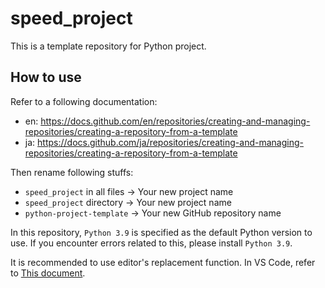# speed_project

This is a template repository for Python project.

## How to use
Refer to a following documentation:
- en: https://docs.github.com/en/repositories/creating-and-managing-repositories/creating-a-repository-from-a-template
- ja: https://docs.github.com/ja/repositories/creating-and-managing-repositories/creating-a-repository-from-a-template

Then rename following stuffs:
* `speed_project` in all files -> Your new project name
* `speed_project` directory -> Your new project name
* `python-project-template` -> Your new GitHub repository name

In this repository, `Python 3.9` is specified as the default Python version to use.
If you encounter errors related to this, please install `Python 3.9`.

It is recommended to use editor's replacement function. In VS Code, refer to [This document](https://code.visualstudio.com/Docs/editor/codebasics#_search-and-replace).

